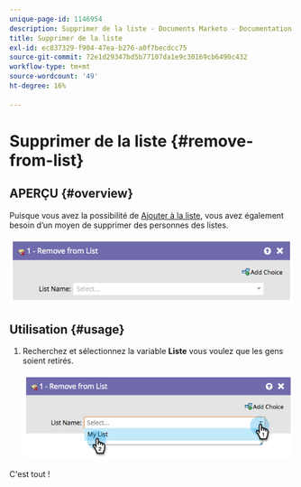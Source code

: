 ```yaml
---
unique-page-id: 1146954
description: Supprimer de la liste - Documents Marketo - Documentation du produit
title: Supprimer de la liste
exl-id: ec837329-f904-47ea-b276-a0f7becdcc75
source-git-commit: 72e1d29347bd5b77107da1e9c30169cb6490c432
workflow-type: tm+mt
source-wordcount: '49'
ht-degree: 16%

---
```


# Supprimer de la liste {#remove-from-list}

## APERÇU {#overview}

Puisque vous avez la possibilité de [Ajouter à la liste](/help/marketo/product-docs/core-marketo-concepts/smart-campaigns/flow-actions/add-to-list.md), vous avez également besoin d’un moyen de supprimer des personnes des listes.

![](assets/image2014-9-22-10-3a44-3a3.png)

## Utilisation {#usage}

1. Recherchez et sélectionnez la variable **Liste** vous voulez que les gens soient retirés.

   ![](assets/image2014-9-22-10-3a44-3a7.png)

C&#39;est tout !
